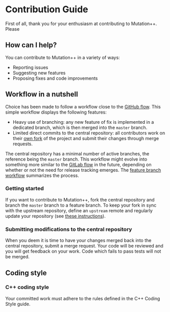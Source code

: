 Contribution Guide
==================

First of all, thank you for your enthusiasm at contributing to Mutation++. Please 

## How can I help?

You can contribute to Mutation++ in a variety of ways:

* Reporting issues
* Suggesting new features
* Proposing fixes and code improvements

## Workflow in a nutshell

Choice has been made to follow a workflow close to the [GitHub flow](https://guides.github.com/introduction/flow/index.html). This simple workflow displays the following features:

* Heavy use of branching: any new feature of fix is implemented in a dedicated branch, which is then merged into the `master` branch.
* Limited direct commits to the central repository: all contributors work on their [own fork](https://sync.vki.ac.be/help/workflow/forking_workflow.md) of the project and submit their changes through merge requests.

The central repository has a minimal number of active branches, the reference being the `master` branch. This workflow might evolve into something more similar to the [GitLab flow](https://about.gitlab.com/2014/09/29/gitlab-flow/) in the future, depending on whether or not the need for release tracking emerges. The [feature branch workflow](https://sync.vki.ac.be/help/workflow/workflow.md) summarizes the process.

### Getting started

If you want to contribute to Mutation++, fork the central repository and branch the `master` branch to a feature branch. To keep your fork in sync with the upstream repository, define an `upstream` remote and regularly update your repository (see [these instructions](https://help.github.com/articles/syncing-a-fork/)).

### Submitting modifications to the central repository

When you deem it is time to have your changes merged back into the central repository, submit a merge request. Your code will be reviewed and you will get feedback on your work. Code which fails to pass tests will not be merged.

## Coding style

### C++ coding style

Your committed work must adhere to the rules defined in the C++ Coding Style guide.
